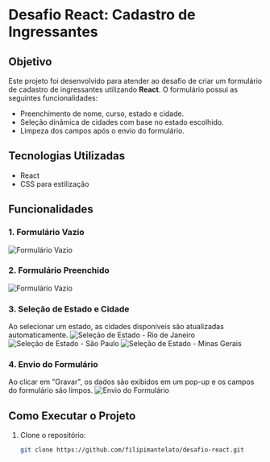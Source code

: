 # Desafio React: Cadastro de Ingressantes

## Objetivo
Este projeto foi desenvolvido para atender ao desafio de criar um formulário de cadastro de ingressantes utilizando **React**. O formulário possui as seguintes funcionalidades:
- Preenchimento de nome, curso, estado e cidade.
- Seleção dinâmica de cidades com base no estado escolhido.
- Limpeza dos campos após o envio do formulário.

## Tecnologias Utilizadas
- React
- CSS para estilização

## Funcionalidades
### 1. Formulário Vazio
![Formulário Vazio](https://imgur.com/rtHaLuM.png)

### 2. Formulário Preenchido
![Formulário Vazio](https://i.imgur.com/tzO3Jrr.png)

### 3. Seleção de Estado e Cidade
Ao selecionar um estado, as cidades disponíveis são atualizadas automaticamente.
![Seleção de Estado - Rio de Janeiro](https://i.imgur.com/I9SK3Sn.png)
![Seleção de Estado - São Paulo](https://i.imgur.com/G9jKYNC.png)
![Seleção de Estado - Minas Gerais](https://i.imgur.com/Pygn0qu.png)

### 4. Envio do Formulário
Ao clicar em "Gravar", os dados são exibidos em um pop-up e os campos do formulário são limpos.
![Envio do Formulário](https://i.imgur.com/qoFKlbh.png)

## Como Executar o Projeto
1. Clone o repositório:
   ```bash
   git clone https://github.com/filipimantelato/desafio-react.git
